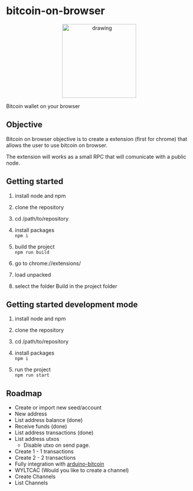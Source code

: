 # bitcoin-on-browser

<p align="center">
<img src="https://raw.githubusercontent.com/wiki/GustavoRSSilva/bitcoin-on-browser/images/bitcoin-on-browser.png" alt="drawing" width="200" align="center"/>
</p>


Bitcoin wallet on your browser

## Objective

Bitcoin on browser objective is to create a extension (first for chrome) that allows the user to use bitcoin on browser.

The extension will works as a small RPC that will comunicate with a public node.

## Getting started

1. install node and npm

2. clone the repository

3. cd /path/to/repository

4. install packages  
``` npm i ```

5. build the project  
``` npm run build ```

6. go to chrome://extensions/

7. load unpacked

8. select the folder Build in the project folder

## Getting started development mode

1. install node and npm

2. clone the repository

3. cd /path/to/repository

4. install packages  
``` npm i ```

5. run the project  
``` npm run start ```


## Roadmap

- Create or import new seed/account
- New address
- List address balance (done)
- Receive funds (done)
- List address transactions (done)
- List address utxos
  - Disable utxo on send page.
- Create 1 - 1 transactions
- Create 2 - 2 transactions
- Fully integration with [arduino-bitcoin](https://github.com/arduino-bitcoin/arduino-bitcoin)
- WYLTCAC (Would you like to create a channel)
- Create Channels
- List Channels
